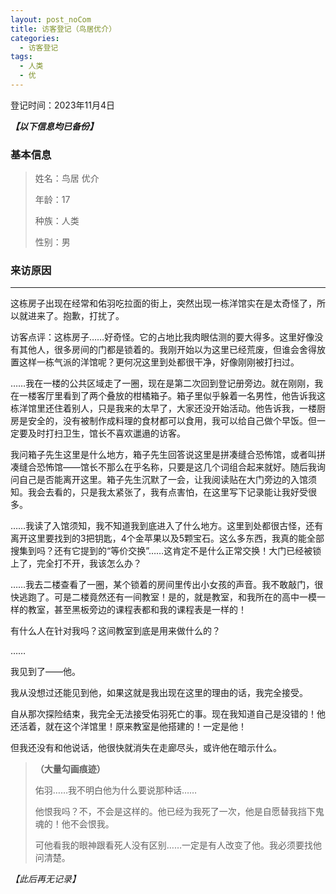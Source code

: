 ```yaml
---
layout: post_noCom
title: 访客登记（鸟居优介）
categories:
  - 访客登记
tags:
  - 人类
  - 优
---
```




登记时间：2023年11月4日

***【以下信息均已备份】***



### **基本信息**

> 姓名：鸟居 优介
>
> 年龄：17
>
> 种族：人类
>
> 性别：男

### 来访原因

------

这栋房子出现在经常和佑羽吃拉面的街上，突然出现一栋洋馆实在是太奇怪了，所以就进来了。抱歉，打扰了。

访客点评：这栋房子……好奇怪。它的占地比我肉眼估测的要大得多。这里好像没有其他人，很多房间的门都是锁着的。我刚开始以为这里已经荒废，但谁会舍得放置这样一栋气派的洋馆呢？更何况这里到处都很干净，好像刚刚被打扫过。



……我在一楼的公共区域走了一圈，现在是第二次回到登记册旁边。就在刚刚，我在一楼客厅里看到了两个叠放的柑橘箱子。箱子里似乎躲着一名男性，他告诉我这栋洋馆里还住着别人，只是我来的太早了，大家还没开始活动。他告诉我，一楼厨房是安全的，没有被制作成料理的食材都可以食用，我可以给自己做个早饭。但一定要及时打扫卫生，馆长不喜欢邋遢的访客。

我问箱子先生这里是什么地方，箱子先生回答说这里是拼凑缝合恐怖馆，或者叫拼凑缝合恐怖馆——馆长不那么在乎名称，只要是这几个词组合起来就好。随后我询问自己是否能离开这里。箱子先生沉默了一会，让我阅读贴在大门旁边的入馆须知。我会去看的，只是我太紧张了，我有点害怕，在这里写下记录能让我好受很多。

 

……我读了入馆须知，我不知道我到底进入了什么地方。这里到处都很古怪，还有离开这里要找到的3把钥匙，4个金苹果以及5颗宝石。这么多东西，我真的能全部搜集到吗？还有它提到的“等价交换”……这肯定不是什么正常交换！大门已经被锁上了，完全打不开，我该怎么办？

 

……我去二楼查看了一圈，某个锁着的房间里传出小女孩的声音。我不敢敲门，很快逃跑了。可是二楼竟然还有一间教室！是的，就是教室，和我所在的高中一模一样的教室，甚至黑板旁边的课程表都和我的课程表是一样的！

有什么人在针对我吗？这间教室到底是用来做什么的？

 

……

我见到了——他。

我从没想过还能见到他，如果这就是我出现在这里的理由的话，我完全接受。

自从那次探险结束，我完全无法接受佑羽死亡的事。现在我知道自己是没错的！他还活着，就在这个洋馆里！原来教室是他搭建的！一定是他！

但我还没有和他说话，他很快就消失在走廊尽头，或许他在暗示什么。



> **（大量勾画痕迹）**
>
> 佑羽……我不明白他为什么要说那种话……
>
> 他恨我吗？不，不会是这样的。他已经为我死了一次，他是自愿替我挡下鬼魂的！他不会恨我。
>
> 可他看我的眼神跟看死人没有区别……一定是有人改变了他。我必须要找他问清楚。

*【此后再无记录】*
